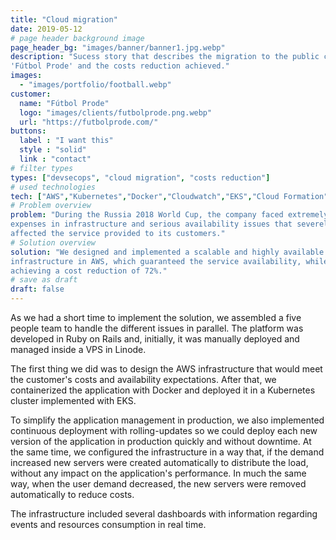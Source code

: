 ```yaml
---
title: "Cloud migration"
date: 2019-05-12
# page header background image
page_header_bg: "images/banner/banner1.jpg.webp"
description: "Sucess story that describes the migration to the public cloud of
'Fútbol Prode' and the costs reduction achieved."
images: 
  - "images/portfolio/football.webp"
customer:
  name: "Fútbol Prode"
  logo: "images/clients/futbolprode.png.webp"
  url: "https://futbolprode.com/"
buttons:
  label : "I want this"
  style : "solid"
  link : "contact"
# filter types
types: ["devsecops", "cloud migration", "costs reduction"]
# used technologies
tech: ["AWS","Kubernetes","Docker","Cloudwatch","EKS","Cloud Formation"]
# Problem overview
problem: "During the Russia 2018 World Cup, the company faced extremely high
expenses in infrastructure and serious availability issues that severely
affected the service provided to its customers."
# Solution overview
solution: "We designed and implemented a scalable and highly available
infrastructure in AWS, which guaranteed the service availability, while
achieving a cost reduction of 72%."
# save as draft
draft: false
---
```


As we had a short time to implement the solution, we assembled a five people
team to handle the different issues in parallel. The platform was developed in
Ruby on Rails and, initially, it was manually deployed and managed inside a VPS
in Linode.

The first thing we did was to design the AWS infrastructure that would meet the
customer's costs and availability expectations. After that, we containerized the
application with Docker and deployed it in a Kubernetes cluster implemented with
EKS.

To simplify the application management in production, we also implemented
continuous deployment with rolling-updates so we could deploy each new version
of the application in production quickly and without downtime. At the same time,
we configured the infrastructure in a way that, if the demand increased new
servers were created automatically to distribute the load, without any
impact on the application's performance. In much the same way, when the user
demand decreased, the new servers were removed automatically to reduce costs.

The infrastructure included several dashboards with information regarding events
and resources consumption in real time.
